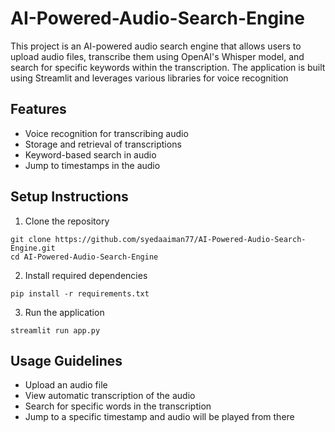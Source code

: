 # AI-Powered-Audio-Search-Engine
This project is an AI-powered audio search engine that allows users to upload audio files, transcribe them using OpenAI's Whisper model, and search for specific keywords within the transcription. The application is built using Streamlit and leverages various libraries for voice recognition
## Features
- Voice recognition for transcribing audio
- Storage and retrieval of transcriptions
-  Keyword-based search in audio
-  Jump to timestamps in the audio
## Setup Instructions
1. Clone the repository
 ```
git clone https://github.com/syedaaiman77/AI-Powered-Audio-Search-Engine.git
cd AI-Powered-Audio-Search-Engine
  ```
2.  Install required dependencies
 ```
pip install -r requirements.txt
 ```
3. Run the application
 ```
streamlit run app.py
 ```
## Usage Guidelines
- Upload an audio file
- View automatic transcription of the audio
- Search for specific words in the transcription
- Jump to a specific timestamp and audio will be played from there
